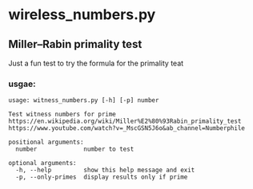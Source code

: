 # wireless_numbers.py
## Miller–Rabin primality test

Just a fun test to try the formula for the primality teat

### usgae:
```
usage: witness_numbers.py [-h] [-p] number

Test witness numbers for prime https://en.wikipedia.org/wiki/Miller%E2%80%93Rabin_primality_test https://www.youtube.com/watch?v=_MscGSN5J6o&ab_channel=Numberphile

positional arguments:
  number             number to test

optional arguments:
  -h, --help         show this help message and exit
  -p, --only-primes  display results only if prime
```


